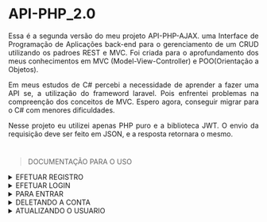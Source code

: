 # API-PHP_2.0
<div style="text-align: justify">
    
<p>Essa é a segunda versão do meu projeto API-PHP-AJAX. uma Interface de Programação de Aplicações back-end para o gerenciamento de um CRUD utilizando os padroes REST e MVC. Foi criada para o aprofundamento dos meus conhecimentos em MVC (Model-View-Controller) e POO(Orientação a Objetos).</p>
<p>Em meus estudos de C# percebi a necessidade de aprender a fazer uma API se, a utilização do frameword laravel. Pois enfrentei problemas na compreenção dos conceitos de MVC. Espero agora, conseguir migrar para o C# com menores dificuldades.</p>
<p>Nesse projeto eu utilizei apenas PHP puro e a biblioteca JWT. O envio da requisição deve ser feito em JSON, e a resposta retornara o mesmo. </p>
</div>

#
> DOCUMENTAÇÃO PARA O USO

    
<details>
<summary>EFETUAR REGISTRO</summary>

> - **Método**: POST
> - **Rota**: '/register'
> - **Parâmetros da Solicitação**: ['nameUser', 'lastnameUser', 'emailUser', 'passwordUser']
> - **Exemplo de Solicitação**:
  ```javascript
        fetch('localhost:8000/register', {
            method: "POST",
            headers: {
                "Content-Type": "application/json",
            },
            body:{
                "nameUser": "Daniel",
                "lastnameUser": "Zanni",
                "emailUser": "danielzanni07@gmail.com",
                "passwordUser": "12345678"
            },
        });
  ```
> - **Exemplo de Resposta**:
  ```javascript
        [
            {
                "error":false,
                "message":"user successfully registered",
                "data":null
            }
        ]
  ```
> - **Tipos de Erros**:
  ```javascript
        //Caso não passe os parametros necessarios
        [
            {
                "error": true,
                "message": "Insufficient values" 
            }
        ] 
        //Caso o Email Já esteja em uso
        [
            {
                "error": true,
                "message": "Email is already in use"
            }
        ]
        //Caso Aja algum erro na conexão com o banco
        [
            {
                "error": true,
                "message": "error when trying to register user"
                
            }
        ]
  ```
</details>
<details>
<summary>EFETUAR LOGIN</summary>

 > - **Método**: POST
 > - **Rota**: '/login'
 > - **Parâmetros da Solicitação**: ['emailUser','passwordUser']
 > - **Exemplo de Solicitação**:
 
```javascript
        fetch('localhost:8000/login', {
            method: "POST",
            headers: {
                "Content-Type": "application/json",
            },
            body:{
                "emailUser": "danielzanni07@gmail.com",
                "passwordUser": "12345678"
            }
        });
```
> - **Exemplo de Respostas**:
  ```javascript
        [
            {
                "error": false,
                "message": "User successfully logged in",
                "data": "eyJ0eXAiOiJKV1QiLCJhbGciOiJIUzI1NiJ9.eyJ1c2VyIjoxLCJleHAiOjE2OTkyMDQ5NjAsImlhdCI6MTY5OTExODU2MH0.aJQrt0ez5W4OmNayMxHbHLj5Ugo9t6_0oruqf5xX3uM"
            }
            //OU 
            {
                "error": false,
                "message": "User logged in successfully, token reused",
                "data": "eyJ0eXAiOiJKV1QiLCJhbGciOiJIUzI1NiJ9.eyJ1c2VyIjoxLCJleHAiOjE2OTkyMDQ5NjAsImlhdCI6MTY5OTExODU2MH0.aJQrt0ez5W4OmNayMxHbHLj5Ugo9t6_0oruqf5xX3uM"
            }
        ]
  ```
 > - **Tipos de Erros**:
```javascript
        //Caso não passe os parametros necessarios
        [
            {
                "error": true,
                "message": "Insufficient values" 
            }
        ]
        //Caso o usuario não exista ou exista mais de um com os mesmos dados
        [
            {
                "error": true,
                "message": "Login failed" 
            }
        ]
```
</details>
<details>
<summary>PARA ENTRAR</summary>

> - Lembrando que é necessario salvar o token do login na parte do usuario, para poder reutilizar quando necessario.
> - **Método**: GET
> - **Rota**: /getuser
> - **Parâmetros da Solicitação**: ['Token']
> - **Exemplo de Solicitação**: 
  ```javascript
        fetch('localhost:8000/getuser', {
            method: "GET",
            headers: {
                "Content-Type": "application/json",
                 Authorization: `Bearer ${token}`,
            },
        });
  ```
> - **Exemplo de Resposta**: 
  ```javascript
      [
        {
            "error": false,
            "message": "Data returned successfully",
            "data": {
                "id_user": 1,
                "name_user": "Daniel",
                "lastname_user": "Zanni",
                "email_user": "danielzanni07@gmail.com",
                "password_user": "12345678"
            }
        }
      ]
  ```
> - **Exemplos de Errors**:
  ```javascript
        //Caso não passe o token
        [
            {
                "error": true,
                "message": "Insufficient values" 
            }
        ] 
        //Caso o token seja invalido ou ocorra algum erro durante a requisição
        [
            {
                "error": true,
                "message": "Data return failed" 
            }
        ]
  ```
</details>
<details>
<summary>DELETANDO A CONTA</summary>

> - **Método**: DELETE
> - **Rota**: /delete
> - **Parâmetros da Solicitação**: ['Token']
> - **Exemplo de Solicitação**:
  ```javascript
        fetch('localhost:8000/delete', {
            method: "DELETE",
            headers: {
                "Content-Type": "application/json",
                 Authorization: `Bearer ${token}`,
            },
        });
  ```
> - **Exemplo de Resposta**: 
  ```javascript
      [
        {
            "error": false,
            "message": "User successfully destroyed",
            "data": true
        }
      ]
  ```
> - **Exemplos de Errors**:
  ```javascript
        //Caso não passe o token
        [
            {
                "error": true,
                "message": "Insufficient values" 
            }
        ] 
        //Caso o token seja invalido ou ocorra algum erro durante a requisição
        [
            {
                "error": true,
                "message": "destruction failed" 
            }
        ]
  ```
</details>
<details>
<summary>ATUALIZANDO O USUARIO</summary>

> - **Método**: PUT
> - **Rota**: /update
> - **Parâmetros da Solicitação**: ['Token','nameUser','lastnameUser','passwordUser']
> - **Exemplo de Solicitação**:
  ```javascript
        fetch('localhost:8000/update', {
            method: "PUT",
            headers: {
                "Content-Type": "application/json",
                 Authorization: `Bearer ${token}`,
            },
            body:{
                "nameUser": "Daniel",
                "lastnameUser": "Zanni",
                "passwordUser": "12345678"
            },
        });
  ```
> - **Exemplo de Resposta**: 
  ```javascript
    [
        {
            "error": false,
            "message": "User successfully logged in",
            "data": "eyJ0eXAiOiJKV1QiLCJhbGciOiJIUzI1NiJ9.eyJ1c2VyIjozLCJleHAiOjE2OTkyMTg0NDcsImlhdCI6MTY5OTEzMjA0N30._w1Xo0NphWiqPeN60diRcLp-z0k6RyJrbr5RN6j_kMM"
        }
    ]
  ```
> - **Exemplos de Errors**:
  ```javascript
        //Caso não passe o token e os dados nessesarios
        [
            {
                "error": true,
                "message": "Insufficient values" 
            }
        ] 
        //Caso as senhas sejam diferentes
        [
            {
                "error": true,
                "message": "Passwords are different" 
            }
        ]
        //Caso o token seja invalido ou ocorra algum erro durante a requisição
        [
            {
                "error": true,
                "message": "Data return failed" 
            }
        ]
        //Caso ouver erro na hora de criar o token
        [
            {
                "error": true,
                "message": "Error deleting and creating token, log in again" 
            }
        ]
  ```
</details>
